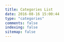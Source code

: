 ```yaml
---
title: Categories List
date: 2016-08-16 15:00:44
type: "categories"
comments: false
indexing: false
sitemap: false
---
```

